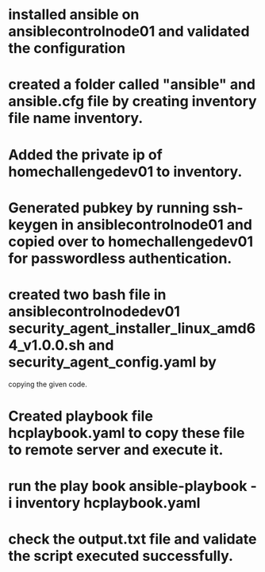 # installed ansible on ansiblecontrolnode01 and validated the configuration
# created a folder called "ansible" and ansible.cfg file by creating inventory file name inventory.
# Added the private ip of homechallengedev01 to inventory.
# Generated pubkey by running ssh-keygen in ansiblecontrolnode01 and copied over to homechallengedev01 for passwordless authentication.
# created two bash file in ansiblecontrolnodedev01 security_agent_installer_linux_amd64_v1.0.0.sh and security_agent_config.yaml by        
  copying the given code.
# Created playbook file hcplaybook.yaml to copy these file to remote server and execute it.
# run the play book ansible-playbook -i inventory hcplaybook.yaml
# check the output.txt file and validate the script executed successfully.
